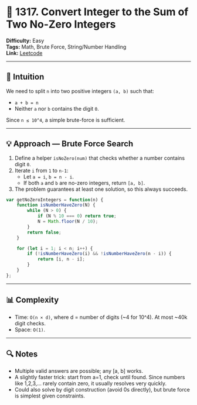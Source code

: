 # 🧩 1317. Convert Integer to the Sum of Two No-Zero Integers  

**Difficulty:** Easy  
**Tags:** Math, Brute Force, String/Number Handling  
**Link:** [Leetcode](https://leetcode.com/problems/convert-integer-to-the-sum-of-two-no-zero-integers/description/)  

---

## 🧠 Intuition  
We need to split `n` into two positive integers `(a, b)` such that:  
- `a + b = n`  
- Neither `a` nor `b` contains the digit `0`.  

Since `n ≤ 10^4`, a simple brute-force is sufficient.  

---

## 💡 Approach — Brute Force Search  

1. Define a helper `isNoZero(num)` that checks whether a number contains digit `0`.  
2. Iterate `i` from `1` to `n-1`:  
   - Let `a = i`, `b = n - i`.  
   - If both `a` and `b` are no-zero integers, return `[a, b]`.  
3. The problem guarantees at least one solution, so this always succeeds.  

```javascript
var getNoZeroIntegers = function(n) {
    function isNumberHaveZero(N) {
        while (N > 0) {
            if (N % 10 === 0) return true;
            N = Math.floor(N / 10);
        }
        return false;
    }

    for (let i = 1; i < n; i++) {
        if (!isNumberHaveZero(i) && !isNumberHaveZero(n - i)) {
            return [i, n - i];
        }
    }
};
```

---

## 📊 Complexity

- Time: `O(n × d)`, where d = number of digits (~4 for 10^4). At most ~40k digit checks.
- Space: `O(1)`.

---

## 🔍 Notes

- Multiple valid answers are possible; any [a, b] works.
- A slightly faster trick: start from a=1, check until found. Since numbers like 1,2,3,... rarely contain zero, it usually resolves very quickly.
- Could also solve by digit construction (avoid 0s directly), but brute force is simplest given constraints.
